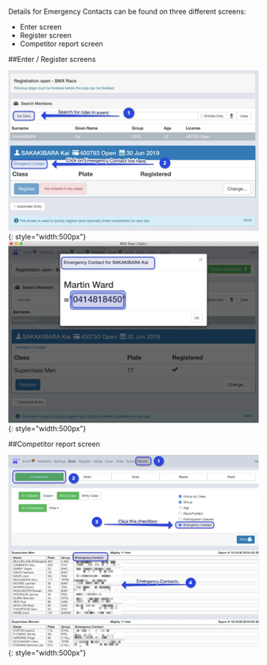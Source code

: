 Details for Emergency Contacts can be found on three different screens:

- Enter screen
- Register screen
- Competitor report screen

##Enter / Register screens

![image](Emergency-Contacts-assets/image1.webp){: style="width:500px"}
![image](Emergency-Contacts-assets/image2.webp){: style="width:500px"}

##Competitor report screen

![image](Emergency-Contacts-assets/image3.webp){: style="width:500px"}
